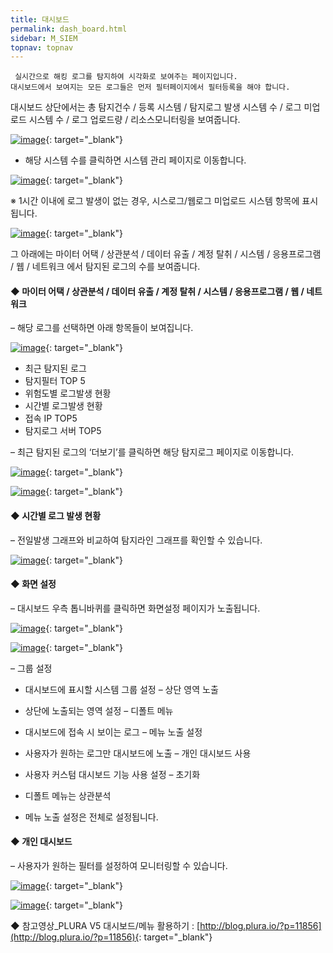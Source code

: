 ```yaml
---
title: 대시보드
permalink: dash_board.html
sidebar: M_SIEM
topnav: topnav
---
```


     실시간으로 해킹 로그를 탐지하여 시각화로 보여주는 페이지입니다.
    대시보드에서 보여지는 모든 로그들은 먼저 필터페이지에서 필터등록을 해야 합니다.

대시보드 상단에서는 총 탐지건수 / 등록 시스템 / 탐지로그 발생 시스템 수 / 로그 미업로드 시스템 수 / 로그 업로드량 / 리소스모니터링을 보여줍니다.

[![image](/docs/images/Manual/siem/dash/1.png)](/docs/images/Manual/siem/dash/1.png){: target="_blank"}

- 해당 시스템 수를 클릭하면 시스템 관리 페이지로 이동합니다.

[![image](/docs/images/Manual/siem/dash/2.png)](/docs/images/Manual/siem/dash/2.png){: target="_blank"}

※ 1시간 이내에 로그 발생이 없는 경우, 시스로그/웹로그 미업로드 시스템 항목에 표시됩니다.

[![image](/docs/images/Manual/siem/dash/3.png)](/docs/images/Manual/siem/dash/3.png){: target="_blank"}

그 아래에는 마이터 어택 / 상관분석 / 데이터 유출 / 계정 탈취 / 시스템 / 응용프로그램 / 웹 / 네트워크 에서 탐지된 로그의 수를 보여줍니다.

#### ◆ 마이터 어택 / 상관분석 / 데이터 유출 / 계정 탈취 / 시스템 / 응용프로그램 / 웹 / 네트워크
– 해당 로그를 선택하면 아래 항목들이 보여집니다.

[![image](/docs/images/Manual/siem/dash/4.png)](/docs/images/Manual/siem/dash/4.png){: target="_blank"}

- 최근 탐지된 로그
- 탐지필터 TOP 5
- 위험도별 로그발생 현황
- 시간별 로그발생 현황
- 접속 IP TOP5
- 탐지로그 서버 TOP5

– 최근 탐지된 로그의 ‘더보기’를 클릭하면 해당 탐지로그 페이지로 이동합니다.

[![image](/docs/images/Manual/siem/dash/5.png)](/docs/images/Manual/siem/dash/5.png){: target="_blank"}

[![image](/docs/images/Manual/siem/dash/6.png)](/docs/images/Manual/siem/dash/6.png){: target="_blank"}

#### ◆ 시간별 로그 발생 현황
– 전일발생 그래프와 비교하여 탐지라인 그래프를 확인할 수 있습니다.

[![image](/docs/images/Manual/siem/dash/7.png)](/docs/images/Manual/siem/dash/7.png){: target="_blank"}

#### ◆ 화면 설정
– 대시보드 우측 톱니바퀴를 클릭하면 화면설정 페이지가 노출됩니다.

[![image](/docs/images/Manual/siem/dash/8.png)](/docs/images/Manual/siem/dash/8.png){: target="_blank"}

[![image](/docs/images/Manual/siem/dash/9.png)](/docs/images/Manual/siem/dash/9.png){: target="_blank"}

 

– 그룹 설정

- 대시보드에 표시할 시스템 그룹 설정
– 상단 영역 노출

- 상단에 노출되는 영역 설정
– 디폴트 메뉴

- 대시보드에 접속 시 보이는 로그
– 메뉴 노출 설정

- 사용자가 원하는 로그만 대시보드에 노출
– 개인 대시보드 사용

- 사용자 커스텀 대시보드 기능 사용 설정
– 초기화

- 디폴트 메뉴는 상관분석
- 메뉴 노출 설정은 전체로 설정됩니다.

#### ◆ 개인 대시보드
– 사용자가 원하는 필터를 설정하여 모니터링할 수 있습니다.

[![image](/docs/images/Manual/siem/dash/10.png)](/docs/images/Manual/siem/dash/10.png){: target="_blank"}

[![image](/docs/images/Manual/siem/dash/11.png)](/docs/images/Manual/siem/dash/11.png){: target="_blank"}

◆ 참고영상_PLURA V5 대시보드/메뉴 활용하기 : [http://blog.plura.io/?p=11856](http://blog.plura.io/?p=11856){: target="_blank"}